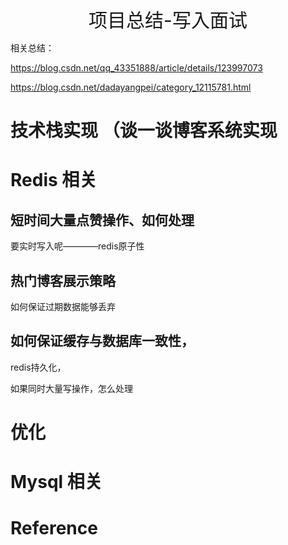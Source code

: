 <p align="center">
   <a style="font-size:30px;"> 项目总结-写入面试 </a>

</p>

相关总结：

<https://blog.csdn.net/qq_43351888/article/details/123997073>

<https://blog.csdn.net/dadayangpei/category_12115781.html>



# 技术栈实现 （谈一谈博客系统实现
## 


# Redis 相关
## 短时间大量点赞操作、如何处理

要实时写入呢————redis原子性

## 热门博客展示策略
如何保证过期数据能够丢弃


## 如何保证缓存与数据库一致性，

redis持久化，

如果同时大量写操作，怎么处理


# 

# 优化
##  

# Mysql 相关 

# Reference